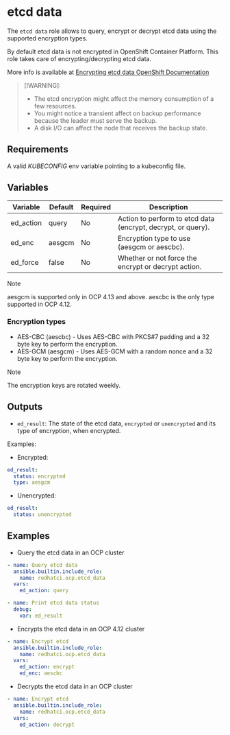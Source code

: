 # etcd data

The `etcd data` role allows to query, encrypt or decrypt etcd data using the supported encryption types.

By default etcd data is not encrypted in OpenShift Container Platform. This role takes care of encrypting/decrypting etcd data.

More info is available at [Encrypting etcd data OpenShift Documentation](https://docs.redhat.com/en/documentation/openshift_container_platform/4.18/html/security_and_compliance/encrypting-etcd#about-etcd_encrypting-etcd)

> [!WARNING]:
> - The etcd encryption might affect the memory consumption of a few resources.
> - You might notice a transient affect on backup performance because the leader must serve the backup.
> - A disk I/O can affect the node that receives the backup state.

## Requirements

A valid *KUBECONFIG* env variable pointing to a kubeconfig file.

## Variables

| Variable    | Default    | Required  | Description
| ----------- | ---------- | --------- | -----------
| ed_action   | query      | No        | Action to perform to etcd data (encrypt, decrypt, or query).
| ed_enc      | aesgcm     | No        | Encryption type to use (aesgcm or aescbc).
| ed_force    | false      | No        | Whether or not force the encrypt or decrypt action.

> [!NOTE]
> aesgcm is supported only in OCP 4.13 and above.
> aescbc is the only type supported in OCP 4.12.

### Encryption types

- AES-CBC (aescbc) - Uses AES-CBC with PKCS#7 padding and a 32 byte key to perform the encryption.
- AES-GCM (aesgcm) - Uses AES-GCM with a random nonce and a 32 byte key to perform the encryption.

> [!NOTE]
> The encryption keys are rotated weekly.

## Outputs

- `ed_result`: The state of the etcd data, `encrypted` or `unencrypted` and its type of encryption, when encrypted.

Examples:

- Encrypted:

```yaml
ed_result:
  status: encrypted
  type: aesgcm
```

- Unencrypted:

```yaml
ed_result:
  status: unencrypted
```

## Examples

- Query the etcd data in an OCP cluster

```YAML
- name: Query etcd data
  ansible.builtin.include_role:
    name: redhatci.ocp.etcd_data
  vars:
    ed_action: query

- name: Print etcd data status
  debug:
    var: ed_result
```

- Encrypts the etcd data in an OCP 4.12 cluster

```YAML
- name: Encrypt etcd 
  ansible.builtin.include_role:
    name: redhatci.ocp.etcd_data
  vars:
    ed_action: encrypt
    ed_enc: aescbc
```

- Decrypts the etcd data in an OCP cluster

```YAML
- name: Encrypt etcd 
  ansible.builtin.include_role:
    name: redhatci.ocp.etcd_data
  vars:
    ed_action: decrypt
```
